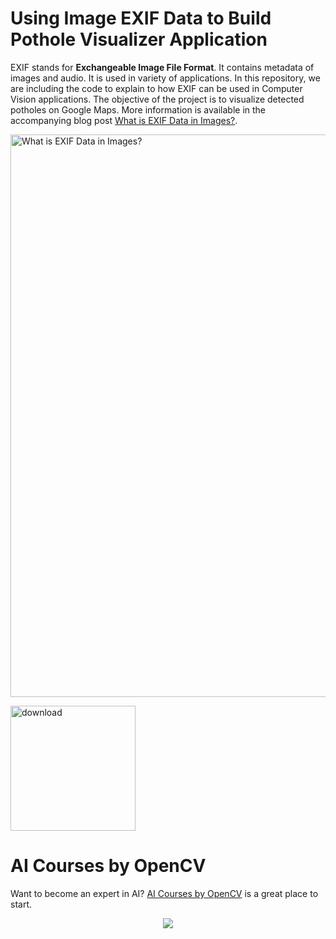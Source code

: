# Using Image EXIF Data to Build Pothole Visualizer Application

EXIF stands for **Exchangeable Image File Format**. It contains metadata of images and audio. It is used in variety of applications. In this repository, we are including the code to explain to how EXIF can be used in Computer Vision applications. The objective of the project is to visualize detected potholes on Google Maps. More information is available in the accompanying blog post [What is EXIF Data in Images?](https://www.learnopencv.com/what-is-exif-data-in-images/).

<img src="https://learnopencv.com/wp-content/uploads/2022/11/exif-data-images-feature-image-pothole-visualizer.gif" alt="What is EXIF Data in Images?" width="900">

[<img src="https://learnopencv.com/wp-content/uploads/2022/07/download-button-e1657285155454.png" alt="download" width="200">](https://www.dropbox.com/scl/fo/yyu8bpxiu2qw3ce4pgksx/h?dl=1&rlkey=bbh0x50pk76rdzd299uo0bzhz)

# AI Courses by OpenCV

Want to become an expert in AI? [AI Courses by OpenCV](https://opencv.org/courses/) is a great place to start. 

<a href="https://opencv.org/courses/">
<p align="center"> 
<img src="https://www.learnopencv.com/wp-content/uploads/2020/04/AI-Courses-By-OpenCV-Github.png">
</p>
</a>
